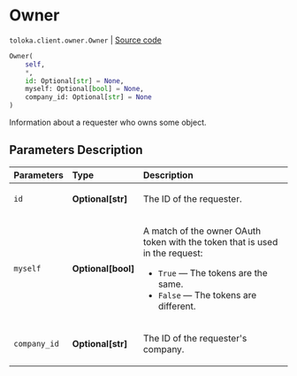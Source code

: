 # Owner
`toloka.client.owner.Owner` | [Source code](https://github.com/Toloka/toloka-kit/blob/v1.2.2/src/client/owner.py#L4)

```python
Owner(
    self,
    *,
    id: Optional[str] = None,
    myself: Optional[bool] = None,
    company_id: Optional[str] = None
)
```

Information about a requester who owns some object.

## Parameters Description

| Parameters | Type | Description |
| :----------| :----| :-----------|
`id`|**Optional\[str\]**|<p>The ID of the requester.</p>
`myself`|**Optional\[bool\]**|<p>A match of the owner OAuth token with the token that is used in the request:</p> <ul> <li>`True` — The tokens are the same.</li> <li>`False` — The tokens are different.</li> </ul>
`company_id`|**Optional\[str\]**|<p>The ID of the requester&#x27;s company.</p>
